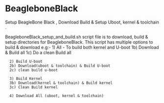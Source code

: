 # BeagleboneBlack
Setup BeagleBone Black , Download Build &amp; Setup Uboot, kernel &amp; toolchain .

BeagleboneBlack_setup_and_build.sh script file is to download, build & setup directories
for BeagleboneBlack. This script has multiple options to build & download e.g:-
      1)  All - To build both kernel and U-boot 
      1b) Download & Build all 
      1c) Do a clean Build all
      
      2) Build U-boot
      2b) Download(uboot & toolchain) & Build U-boot
      2c) clean build u-boot
      
      3) Build Kernel
      3b) Download(kernel & toolchain) & Build kernel
      3c) Clean Build kernel
      
      4) Download All (uboot, kernel & toolchain)
      
      
